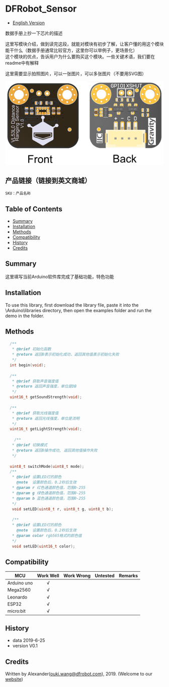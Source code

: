 # DFRobot_Sensor
- [English Version](./README.md)

数据手册上抄一下芯片的描述

这里写模块介绍，做到读完这段，就能对模块有初步了解，让客户懂的用这个模块能干什么（数据手册通常比较官方，这里你可以举例子，更场景化）<br>
这个模块的优点，告诉用户为什么要购买这个模块。一些关键术语，我们要在readme中有解释

这里需要显示拍照图片，可以一张图片，可以多张图片（不要用SVG图）

![正反面svg效果图](https://github.com/cdjq/DFRobot_Sensor/raw/master/resources/images/SEN0245svg1.png)


## 产品链接（链接到英文商城）
    SKU：产品名称

## Table of Contents

* [Summary](#summary)
* [Installation](#installation)
* [Methods](#methods)
* [Compatibility](#compatibility)
* [History](#history)
* [Credits](#credits)

## Summary

这里填写当前Arduino软件库完成了基础功能，特色功能

## Installation

To use this library, first download the library file, paste it into the \Arduino\libraries directory, then open the examples folder and run the demo in the folder.

## Methods

```C++
  /**
   * @brief 初始化函数
   * @return 返回0表示初始化成功，返回其他值表示初始化失败
   */
  int begin(void);
  
  /**
   * @brief 获取声音强度值
   * @return 返回声音强度，单位是DB
   */
  uint16_t getSoundStrength(void);

  /**
   * @brief 获取光线强度值
   * @return 返回光线强度，单位是流明
   */
  uint16_t getLightStrength(void);
  
    /**
   * @brief 切换模式
   * @return 返回0操作成功, 返回其他值操作失败
   */

  uint8_t switchMode(uint8_t mode);
  /**
   * @brief 设置LED灯的颜色
     @note  设置颜色后，0.2秒后生效
   * @param r 红色通道颜色值，范围0-255
   * @param g 绿色通道颜色值，范围0-255
   * @param b 蓝色通道颜色值，范围0-255
   */
   void setLED(uint8_t r, uint8_t g, uint8_t b);

   /**
   * @brief 设置LED灯的颜色
     @note  设置颜色后，0.2秒后生效
   * @param color rgb565格式的颜色值
   */
   void setLED(uint16_t color);
```

## Compatibility

MCU                | Work Well    | Work Wrong   | Untested    | Remarks
------------------ | :----------: | :----------: | :---------: | -----
Arduino uno        |      √       |              |             | 
Mega2560        |      √       |              |             | 
Leonardo        |      √       |              |             | 
ESP32           |      √       |              |             | 
micro:bit        |      √       |              |             | 


## History

- data 2019-6-25
- version V0.1


## Credits

Written by Alexander(ouki.wang@dfrobot.com), 2019. (Welcome to our [website](https://www.dfrobot.com/))





